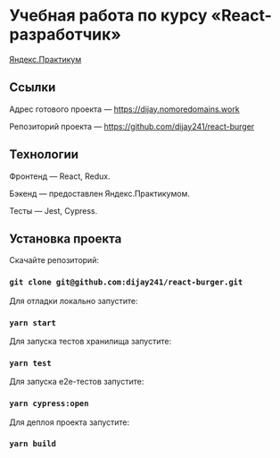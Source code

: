 # Учебная работа по курсу «React-разработчик»
[Яндекс.Практикум](https://practicum.yandex.ru/react/)

## Ссылки

Адрес готового проекта — https://dijay.nomoredomains.work

Репозиторий проекта — https://github.com/dijay241/react-burger

## Технологии

Фронтенд — React, Redux. 

Бэкенд — предоставлен Яндекс.Практикумом. 

Тесты — Jest, Cypress.

## Установка проекта

Скачайте репозиторий:
### `git clone git@github.com:dijay241/react-burger.git`

Для отладки локально запустите:
### `yarn start`

Для запуска тестов хранилища запустите:
### `yarn test`

Для запуска e2e-тестов запустите:
### `yarn cypress:open`

Для деплоя проекта запустите:
### `yarn build`